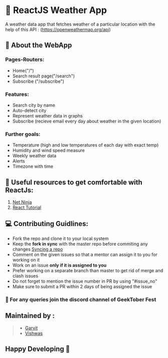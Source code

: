 # 🎐 ReactJS Weather App 
A weather data app that fetches weather of a particular location with the help of this API : (https://openweathermap.org/api)

## 📑 About the WebApp
### Pages-Routers: 
- Home("/")
- Search result page("/search")
- Subscribe ("/subscribe")

### Features:
- Search city by name
- Auto-detect city
- Represent  weather data in graphs
- Subscribe (recieve email every day about weather in the given location)

### Further goals: 
- Temperature (high and low temperatures of each day with exact temp)
- Humidity and wind speed measure
- Weekly weather data
- Alerts
- Timezone with time 

## 🔖 Useful resources to get comfortable with ReactJs:
1. [Net Ninja](https://www.youtube.com/playlist?list=PL4cUxeGkcC9ij8CfkAY2RAGb-tmkNwQHG)
2. [React Tutorial](https://reactjs.org/tutorial/tutorial.html)

## 💻 Contributing Guidlines:
- Fork the repo and clone it to your local system
- Keep the __fork in sync__ with the master repo before commiting any changes [Syncing a repo](https://gist.github.com/CristinaSolana/1885435)
- Comment on the given issues so that a mentor can assign it to you for working on it
- Work on an issue __only if it is assigned to you__ 
- Prefer working on a separate branch than master to get rid of merge and clash issues
- Do not forget to mention the issue number in PR by using "#issue_no"
- Make sure to submit a PR within 2 days of being assigned the issue

### 🧶 For any queries join the discord channel of GeekTober Fest

## Maintained by :
> - [Garvit](https://github.com/garvitchittora)
> - [Vishwas](https://github.com/infern018)

## Happy Developing 🎈

